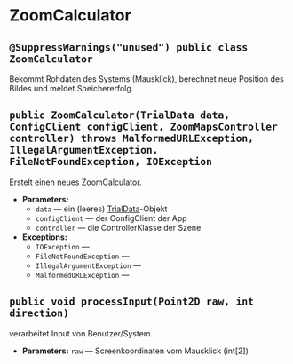 # ZoomCalculator


## `@SuppressWarnings("unused") public class ZoomCalculator`

Bekommt Rohdaten des Systems (Mausklick), berechnet neue Position des Bildes und meldet Speichererfolg.

## `public ZoomCalculator(TrialData data, ConfigClient configClient, ZoomMapsController controller) throws MalformedURLException, IllegalArgumentException, FileNotFoundException, IOException`

Erstelt einen neues ZoomCalculator.

 * **Parameters:**
   * `data` — ein (leeres) [TrialData](util/data/TrialData.md)-Objekt
   * `configClient` — der ConfigClient der App
   * `controller` — die ControllerKlasse der Szene
 * **Exceptions:**
   * `IOException` — 
   * `FileNotFoundException` — 
   * `IllegalArgumentException` — 
   * `MalformedURLException` — 

## `public void processInput(Point2D raw, int direction)`

verarbeitet Input von Benutzer/System.

 * **Parameters:** `raw` — Screenkoordinaten vom Mausklick (int[2])
